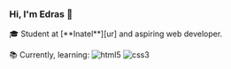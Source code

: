 ### Hi, I'm Edras 👋
<p> 🎓 Student at [**Inatel**][ur] and aspiring web developer.</p>
<p> 
  📚 Currently, learning:
  <img alt="html5" src="https://img.shields.io/badge/HTML5-E34F26?style=for-the-badge&logo=html5&logoColor=white"/>
  <img alt="css3" src="https://img.shields.io/badge/CSS3-1572B6?style=for-the-badge&logo=css3&logoColor=white"/>
</p>

[ur]: https://inatel.br/
